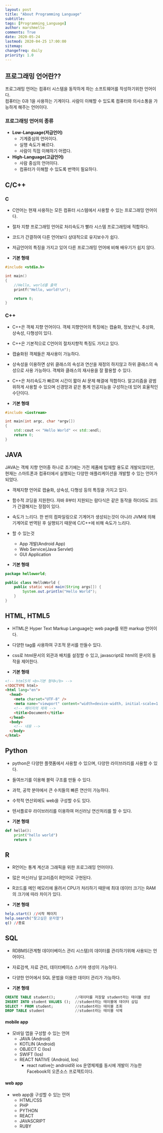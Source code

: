 ```yaml
---
layout: post
title: "About Programming Language"
subtitle:
tags: [Programming_Language]
author: marshmello
comments: True
date: 2020-05-24
lastmod: 2020-04-25 17:00:00
sitemap:
changefreq: daily
priority: 1.0
---
```


## 프로그래밍 언어란??

프로그래밍 언어는 컴퓨터 시스템을 동작하게 하는 소프트웨어를 작성하기위한 언어이다.  
컴퓨터는 0과 1을 사용하는 기계이다. 사람이 이해할 수 있도록 컴퓨터와 의사소통을 가능하게 해주는 언어이다.

### 프로그래밍 언어의 종류

- <b>Low-Language(저급언어)</b>
  - 기계중심의 언어이다.
  - 실행 속도가 빠르다.
  - 사람이 직접 이해하기 어렵다.
- <b>High-Language(고급언어)</b>
  - 사람 중심의 언어이다.
  - 컴퓨터가 이해할 수 있도록 번역이 필요하다.

## C/C++

### C

- C언어는 현재 사용하는 모든 컴퓨터 시스템에서 사용할 수 있는 프로그래밍 언어이다.

- 절차 지향 프로그래밍 언어로 처리속도가 빨라 시스템 프로그래밍에 적합하다.
- 코드가 간결하여 다른 언어보다 상대적으로 유지보수가 쉽다.
- 저급언어의 특징을 가지고 있어 다른 프로그래밍 언어에 비해 배우기가 쉽지 않다.

- <b>기본 형태</b>

```c
#include <stdio.h>

int main()
{
    //Hello, world를 출력
    printf("Hello, world!\n");

    return 0;
}
```

### C++

- C++은 객체 지향 언어이다. 객체 지향언어의 특징에는 캡슐화, 정보은닉, 추상화, 상속성, 다형성이 있다.
- C++은 기본적으로 C언어의 절차지향적 특징도 가지고 있다.
- 캡슐화된 객체들은 재사용이 가능하다.
- 상속성을 이용하면 상위 클래스의 속성과 연산을 재정의 하지않고 하위 클래스의 속성으로 사용 가능하다. 객체와 클래스의 재사용을 잘 활용할 수 있다.
- C++은 처리속도가 빠르며 시간이 짧아 AI 문제 해결에 적합하다. 알고리즘을 광범위하게 사용할 수 있으며 신경망과 같은 통계 인공지능을 구성하는데 있어 효율적인 수단이다.

- <b>기본 형태</b>

```c++
#include <iostream>

int main(int argc, char *argv[])
{
	std::cout << "Hello World" << std::endl;
    return 0;
}

```

## JAVA

JAVA는 객체 지향 언어중 하나로 초기에는 가전 제품에 탑재할 용도로 개발되었지만, 현재는 스마트폰과 컴퓨터에서 실행되는 다양한 애플리케이션을 개발할 수 있는 언어가 되었다.

- 객체지향 언어로 캡슐화, 상속성, 다형성 등의 특징을 가지고 있다.
- 함수적 코딩을 지원한다. 자바 8부터 지원되는 람다식은 같은 동작을 하더라도 코드가 간결해지는 장점이 있다.
- 속도가 느리다. 한 번의 컴파일링으로 기계어가 생성되는것이 아니라 JVM에 의해 기계어로 번역된 후 실행되기 때문에 C/C++에 비해 속도가 느리다.

- 할 수 있는것

  - App 개발(Android App)
  - Web Service(Java Servlet)
  - GUI Application

- <b>기본 형태</b>

```java
package helloworld;

public class HelloWorld {
    public static void main(String args[]) {
        System.out.println("Hello World");
    }
}
```

## HTML, HTML5

- HTML은 Hyper Text Markup Language는 web page를 위한 markup 언어이다.
- 다양한 tag를 사용하여 구조적 문서를 만들수 있다.
- css로 html문서의 외관과 배치를 설정할 수 있고, javascript로 html의 문서의 동작을 제어한다.

- <b>기본 형태</b>

```html
<!-- html5의 <b>기본 형태</b> -->
<!DOCTYPE html>
<html lang="en">
  <head>
    <meta charset="UTF-8" />
    <meta name="viewport" content="width=device-width, initial-scale=1.0" />
    <!-- 페이지의 제목 -->
    <title>Document</title>
  </head>
  <body>
    <!-- 내용 -->
  </body>
</html>
```

## Python

- python은 다양한 플랫폼에서 사용할 수 있으며, 다양한 라이브러리를 사용할 수 있다.
- 들여쓰기를 이용해 블럭 구조를 만들 수 있다.
- 과학, 공학 분야에서 큰 수치들의 빠른 연산이 가능하다.
- 수학적 연산외에도 web을 구성할 수도 있다.
- 텐서플로우 라이브러리를 이용하여 머신러닝 연산처리를 할 수 있다.

- <b>기본 형태</b>

```python
def hello():
    print("hello world")
    return 0
```

## R

- R언어는 통계 계산과 그래픽을 위한 프로그래밍 언어이다.
- 많은 머신러닝 알고리즘이 R언어로 구현된다.
- R코드를 메인 메모리에 올려서 CPU가 처리하기 때문에 최대 데이터 크기는 RAM의 크기에 따라 차이가 있다.

- <b>기본 형태</b>

```r
help.start() //시작 페이지
help.search("찾고싶은 문자열")
q() //종료
```

## SQL

- RDBMS(관계형 데이터베이스 관리 시스템)의 데이터를 관리하기위해 사용되는 언어이다.
- 자료검색, 자료 관리, 데이터베이스 스키마 생성이 가능하다.
- 다양한 언어에서 SQL 문법을 이용한 데이터 관리가 가능하다.

- <b>기본 형태</b>

```sql
CREATE TABLE student();         //데이터를 저장할 student라는 테이블 생성
INSERT INTO student VALUES ();  //student라는 테이블에 데이터 삽입
SELECT * FROM student;          //student라는 테이블 조회
DROP TABLE student              //student라는 테이블 삭제
```

#### mobile app

- 모바일 앱을 구성할 수 있는 언어
  - JAVA (Android)
  - KOTLIN (Android)
  - OBJECT C (Ios)
  - SWIFT (Ios)
  - REACT NATIVE (Android, Ios)
    - react native는 android와 ios 운영체제를 동시에 개발이 가능한 Facebook의 오픈소스 프로젝트이다.

#### web app

- web app을 구성할 수 있는 언어
  - HTML/CSS
  - PHP
  - PYTHON
  - REACT
  - JAVASCRIPT
  - RUBY
